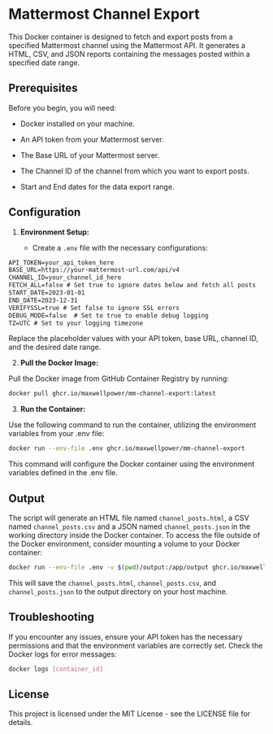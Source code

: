 # Mattermost Channel Export

This Docker container is designed to fetch and export posts from a specified Mattermost channel using the Mattermost API. It generates a HTML, CSV, and JSON reports containing the messages posted within a specified date range.

## Prerequisites

Before you begin, you will need:

- Docker installed on your machine.

- An API token from your Mattermost server.

- The Base URL of your Mattermost server.

- The Channel ID of the channel from which you want to export posts.

- Start and End dates for the data export range. 

## Configuration

1. **Environment Setup:**

	- Create a `.env` file with the necessary configurations:

```txt
API_TOKEN=your_api_token_here
BASE_URL=https://your-mattermost-url.com/api/v4
CHANNEL_ID=your_channel_id_here
FETCH_ALL=false # Set true to ignore dates below and fetch all posts
START_DATE=2023-01-01
END_DATE=2023-12-31
VERIFYSSL=true # Set false to ignore SSL errors
DEBUG_MODE=false  # Set to true to enable debug logging
TZ=UTC # Set to your logging timezone
```

Replace the placeholder values with your API token, base URL, channel ID, and the desired date range.

2. **Pull the Docker Image:**

Pull the Docker image from GitHub Container Registry by running:

```bash
docker pull ghcr.io/maxwellpower/mm-channel-export:latest
```

3. **Run the Container:**

Use the following command to run the container, utilizing the environment variables from your .env file:

```bash
docker run --env-file .env ghcr.io/maxwellpower/mm-channel-export
```

This command will configure the Docker container using the environment variables defined in the .env file.

## Output

The script will generate an HTML file named `channel_posts.html`, a CSV named `channel_posts.csv` and a JSON named `channel_posts.json` in the working directory inside the Docker container. To access the file outside of the Docker environment, consider mounting a volume to your Docker container:

```bash
docker run --env-file .env -v $(pwd)/output:/app/output ghcr.io/maxwellpower/mm-channel-export
```

This will save the `channel_posts.html`, `channel_posts.csv`, and `channel_posts.json` to the output directory on your host machine.

## Troubleshooting

If you encounter any issues, ensure your API token has the necessary permissions and that the environment variables are correctly set. Check the Docker logs for error messages:

```bash
docker logs [container_id]
```

## License

This project is licensed under the MIT License - see the LICENSE file for details.
